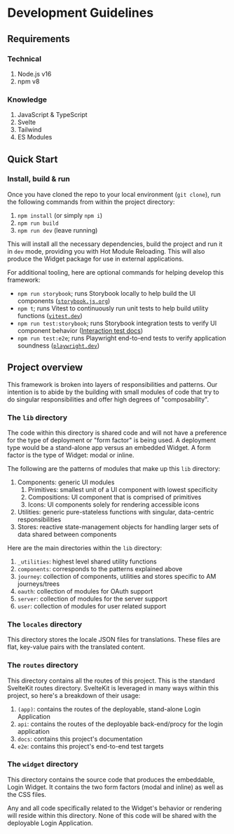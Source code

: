 # Development Guidelines

## Requirements

### Technical

1. Node.js v16
2. npm v8

### Knowledge

1. JavaScript & TypeScript
2. Svelte
3. Tailwind
4. ES Modules

## Quick Start

### Install, build & run

Once you have cloned the repo to your local environment (`git clone`), run the following commands from within the project directory:

1. `npm install` (or simply `npm i`)
2. `npm run build`
3. `npm run dev` (leave running)

This will install all the necessary dependencies, build the project and run it in `dev` mode, providing you with Hot Module Reloading. This will also produce the Widget package for use in external applications.

For additional tooling, here are optional commands for helping develop this framework:

- `npm run storybook`; runs Storybook locally to help build the UI components ([`storybook.js.org`](https://storybook.js.org/))
- `npm t`; runs Vitest to continuously run unit tests to help build utility functions ([`vitest.dev`](https://vitest.dev/))
- `npm run test:storybook`; runs Storybook integration tests to verify UI component behavior ([Interaction test docs](https://storybook.js.org/docs/react/writing-tests/interaction-testing))
- `npm run test:e2e`; runs Playwright end-to-end tests to verify application soundness ([`playwright.dev`](https://playwright.dev/))

## Project overview

This framework is broken into layers of responsibilities and patterns. Our intention is to abide by the building with small modules of code that try to do singular responsibilities and offer high degrees of "composability".

### The `lib` directory

The code within this directory is shared code and will not have a preference for the type of deployment or "form factor" is being used. A deployment type would be a stand-alone app versus an embedded Widget. A form factor is the type of Widget: modal or inline.

The following are the patterns of modules that make up this `lib` directory:

1. Components: generic UI modules
   1. Primitives: smallest unit of a UI component with lowest specificity
   2. Compositions: UI component that is comprised of primitives
   3. Icons: UI components solely for rendering accessible icons
2. Utilities: generic pure-stateless functions with singular, data-centric responsibilities
3. Stores: reactive state-management objects for handling larger sets of data shared between components

Here are the main directories within the `lib` directory:

1. `_utilities`: highest level shared utility functions
2. `components`: corresponds to the patterns explained above
3. `journey`: collection of components, utilities and stores specific to AM journeys/trees
4. `oauth`: collection of modules for OAuth support
5. `server`: collection of modules for the server support
6. `user`: collection of modules for user related support

### The `locales` directory

This directory stores the locale JSON files for translations. These files are flat, key-value pairs with the translated content.

### The `routes` directory

This directory contains all the routes of this project. This is the standard SvelteKit routes directory. SvelteKit is leveraged in many ways within this project, so here's a breakdown of their usage:

1. `(app)`: contains the routes of the deployable, stand-alone Login Application
2. `api`: contains the routes of the deployable back-end/procy for the login application
3. `docs`: contains this project's documentation
4. `e2e`: contains this project's end-to-end test targets

### The `widget` directory

This directory contains the source code that produces the embeddable, Login Widget. It contains the two form factors (modal and inline) as well as the CSS files.

Any and all code specifically related to the Widget's behavior or rendering will reside within this directory. None of this code will be shared with the deployable Login Application.
